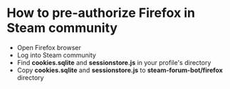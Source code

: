 # How to pre-authorize Firefox in Steam community
- Open Firefox browser
- Log into Steam community
- Find **cookies.sqlite** and **sessionstore.js** in your profile's directory
- Copy **cookies.sqlite** and **sessionstore.js** to **steam-forum-bot/firefox** directory